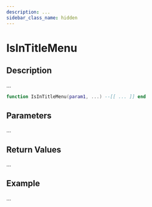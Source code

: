 ```yaml
---
description: ...
sidebar_class_name: hidden
---
```


# IsInTitleMenu

## Description

...

```lua
function IsInTitleMenu(param1, ...) --[[ ... ]] end
```

## Parameters

...

## Return Values

...

## Example

...

